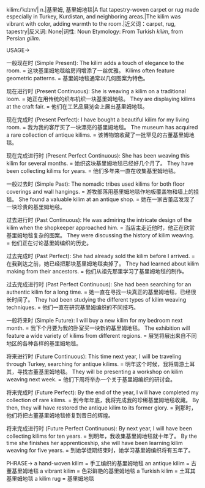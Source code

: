 kilim:/ˈkɪlɪm/| n.|基里姆, 基里姆地毯|A flat tapestry-woven carpet or rug made especially in Turkey, Kurdistan, and neighboring areas.|The kilim was vibrant with color, adding warmth to the room.|近义词：carpet, rug, tapestry|反义词: None|词性: Noun
Etymology: From Turkish *kilim*, from Persian *gilim*.

USAGE->

一般现在时 (Simple Present):
The kilim adds a touch of elegance to the room. = 这块基里姆地毯给房间增添了一丝优雅。
Kilims often feature geometric patterns. = 基里姆地毯通常以几何图案为特色。

现在进行时 (Present Continuous):
She is weaving a kilim on a traditional loom. = 她正在用传统的织布机织一块基里姆地毯。
They are displaying kilims at the craft fair. = 他们在工艺品展览会上展出基里姆地毯。

现在完成时 (Present Perfect):
I have bought a beautiful kilim for my living room. = 我为我的客厅买了一块漂亮的基里姆地毯。
The museum has acquired a rare collection of antique kilims. = 该博物馆收藏了一批罕见的古董基里姆地毯。

现在完成进行时 (Present Perfect Continuous):
She has been weaving this kilim for several months. = 她织这块基里姆地毯已经好几个月了。
They have been collecting kilims for years. = 他们多年来一直在收集基里姆地毯。

一般过去时 (Simple Past):
The nomadic tribes used kilims for both floor coverings and wall hangings. = 游牧部落用基里姆地毯作地板覆盖物和墙上的挂毯。
She found a valuable kilim at an antique shop. = 她在一家古董店发现了一块珍贵的基里姆地毯。

过去进行时 (Past Continuous):
He was admiring the intricate design of the kilim when the shopkeeper approached him. = 当店主走近他时，他正在欣赏基里姆地毯复杂的图案。
They were discussing the history of kilim weaving. = 他们正在讨论基里姆编织的历史。

过去完成时 (Past Perfect):
She had already sold the kilim before I arrived. = 在我到达之前，她已经把那块基里姆地毯卖掉了。
They had learned about kilim making from their ancestors. = 他们从祖先那里学习了基里姆地毯的制作。


过去完成进行时 (Past Perfect Continuous):
She had been searching for an authentic kilim for a long time. = 她一直在寻找一块真正的基里姆地毯，已经很长时间了。
They had been studying the different types of kilim weaving techniques. = 他们一直在研究基里姆编织的不同技巧。

一般将来时 (Simple Future):
I will buy a new kilim for my bedroom next month. = 我下个月要为我的卧室买一块新的基里姆地毯。
The exhibition will feature a wide variety of kilims from different regions. = 展览将展出来自不同地区的各种各样的基里姆地毯。

将来进行时 (Future Continuous):
This time next year, I will be traveling through Turkey, searching for antique kilims. = 明年这个时候，我将周游土耳其，寻找古董基里姆地毯。
They will be presenting a workshop on kilim weaving next week. = 他们下周将举办一个关于基里姆编织的研讨会。

将来完成时 (Future Perfect):
By the end of the year, I will have completed my collection of rare kilims. = 到今年年底，我将完成我的珍稀基里姆地毯收藏。
By then, they will have restored the antique kilim to its former glory. = 到那时，他们将把古董基里姆地毯修复到昔日的辉煌。

将来完成进行时 (Future Perfect Continuous):
By next year, I will have been collecting kilims for ten years. = 到明年，我收集基里姆地毯就十年了。
By the time she finishes her apprenticeship, she will have been learning kilim weaving for five years. = 到她学徒期结束时，她学习基里姆编织将有五年了。

PHRASE->
a hand-woven kilim = 手工编织的基里姆地毯
an antique kilim = 古董基里姆地毯
a vibrant kilim = 色彩鲜艳的基里姆地毯
a Turkish kilim = 土耳其基里姆地毯
a kilim rug = 基里姆地毯
